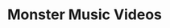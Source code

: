 ---
layout: other-video
permalink: /monster-music-videos
title: Monster Music Videos
video_number: 34
release_date: 1996-01-01
description: 
cast: 
video_id: 
bitchute_id: 
archive_id: 
video_available: false
medium: assembled footage
old_cm_description: |
  The Halloween season was approaching, so I decided to make a series of music videos, using footage from existing monster movies. I edited them primitively using two ordinary vcr's, while playing the songs repeatedly to try and choreograph them with the film clips. After I had all my footage edited, I dubbed the songs over the footage, using my audio dubbing remote control. I did music videos for "The Monster Mash", "Ghostbusters", "The Blob", "Creature From the Black Lagoon", "The Green Slime" and an instrumental horror theme from a video game, Killer Instinct. The results are really fun to watch, considering how primitive my techniques were. People were actually in disbelief that I made this all by myself without any professional video equipment. See also 42. FEELING OF TERROR
james_old_star_rating: 4
james_old_number_rating: 8
---